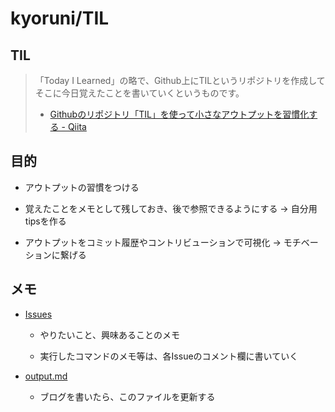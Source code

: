 # kyoruni/TIL

## TIL
>「Today I Learned」の略で、Github上にTILというリポジトリを作成してそこに今日覚えたことを書いていくというものです。
>- [Githubのリポジトリ「TIL」を使って小さなアウトプットを習慣化する - Qiita](https://qiita.com/nemui_/items/239335b4ed0c3c797add)

## 目的

- アウトプットの習慣をつける

- 覚えたことをメモとして残しておき、後で参照できるようにする → 自分用tipsを作る

- アウトプットをコミット履歴やコントリビューションで可視化 → モチベーションに繋げる

## メモ

- [Issues](https://github.com/kyoruni/til/issues)

  - やりたいこと、興味あることのメモ

  - 実行したコマンドのメモ等は、各Issueのコメント欄に書いていく

- [output.md](https://github.com/kyoruni/til/blob/master/output.md)

  - ブログを書いたら、このファイルを更新する
